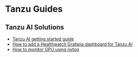 # Tanzu Guides

## Tanzu AI Solutions
- [Tanzu AI getting started guide](Tanzu-AI-Solutions/Tanzu-AI-Solutions-getting-started-guide.md)
- [How to add a Healthwatch Grafana dashboard for Tanzu AI](/Tanzu-AI-Solutions/how-to-add-a-Healthwatch-Grafana-dashboard-for-Tanzu-AI-Solutions.md)
- [How to monitor GPU using nvtop](/Tanzu-AI-Solutions/how-to-monitor-GPU-with-nvtop.md)
